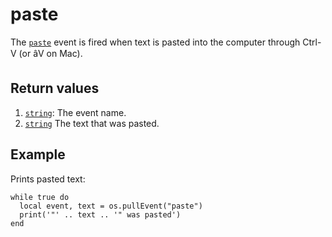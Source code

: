 # paste

The [`paste`](paste.html) event is fired when text is pasted into the computer through Ctrl-V (or âV on Mac).

## Return values

1. [`string`](https://www.lua.org/manual/5.1/manual.html#5.4): The event name.
2. [`string`](https://www.lua.org/manual/5.1/manual.html#5.4) The text that was pasted.

## Example

Prints pasted text:

```
while true do
  local event, text = os.pullEvent("paste")
  print('"' .. text .. '" was pasted')
end
```